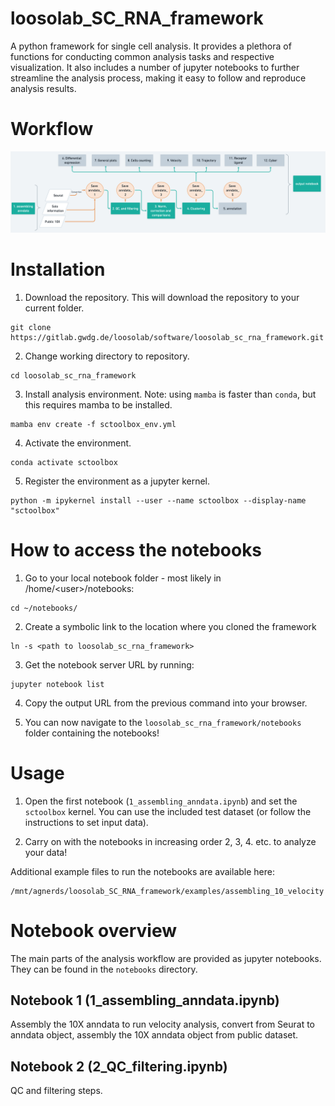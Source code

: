 # loosolab_SC_RNA_framework

A python framework for single cell analysis. It provides a plethora of functions for conducting common analysis tasks and respective visualization. It also includes a number of jupyter notebooks to further streamline the analysis process, making it easy to follow and reproduce analysis results.

# Workflow

![](image/scRNAseq.png)

# Installation

1. Download the repository. This will download the repository to your current folder.
```
git clone https://gitlab.gwdg.de/loosolab/software/loosolab_sc_rna_framework.git
```
2. Change working directory to repository.
```
cd loosolab_sc_rna_framework
```
3. Install analysis environment. Note: using `mamba` is faster than `conda`, but this requires mamba to be installed.
```
mamba env create -f sctoolbox_env.yml
```
4. Activate the environment.
```
conda activate sctoolbox
```
5. Register the environment as a jupyter kernel.
```
python -m ipykernel install --user --name sctoolbox --display-name "sctoolbox"
```

# How to access the notebooks
1. Go to your local notebook folder - most likely in /home/\<user\>/notebooks:
```
cd ~/notebooks/
```

2. Create a symbolic link to the location where you cloned the framework
```
ln -s <path to loosolab_sc_rna_framework>
```

3. Get the notebook server URL by running:
```
jupyter notebook list
```

4. Copy the output URL from the previous command into your browser. 

5. You can now navigate to the `loosolab_sc_rna_framework/notebooks` folder containing the notebooks!


# Usage
1. Open the first notebook (`1_assembling_anndata.ipynb`) and set the `sctoolbox` kernel. You can use the included test dataset (or follow the instructions to set input data).

2. Carry on with the notebooks in increasing order 2, 3, 4. etc. to analyze your data!


Additional example files to run the notebooks are available here:
```
/mnt/agnerds/loosolab_SC_RNA_framework/examples/assembling_10_velocity
```


# Notebook overview
The main parts of the analysis workflow are provided as jupyter notebooks. They can be found in the `notebooks` directory.

## Notebook 1 (1_assembling_anndata.ipynb)

Assembly the 10X anndata to run velocity analysis, convert from Seurat to anndata object, assembly the 10X anndata object from public dataset.

## Notebook 2 (2_QC_filtering.ipynb)

QC and filtering steps.
